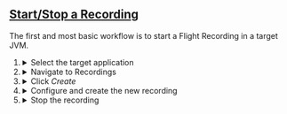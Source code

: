 ## [Start/Stop a Recording](#startstop-a-recording)
The first and most basic workflow is to start a Flight Recording in a target
JVM.

<ol>
  <li>
    <details>
      <summary>Select the target application</summary>
      <a href="{{site.url}}/images/startstop-a-recording-1.png" target="_blank">
        <img src="{{site.url}}/images/startstop-a-recording-1.png">
      </a>
    </details>
  </li>
  <li>
    <details>
      <summary>Navigate to Recordings</summary>
      <a href="{{site.url}}/images/startstop-a-recording-2.png" target="_blank">
        <img src="{{site.url}}/images/startstop-a-recording-2.png">
      </a>
      <p>
        Supply JMX credentials to authenticate to the target, if necessary. If
        the target is not configured with JMX authentication then the
        connection attempt will continue without prompting for credentials.
      </p>
      <p>
        If the target JVM has SSL/TLS enabled on JMX connections then it may be
        necessary to add the target's certificate to Cryostat's trust store. Go
        to <a href="{{site.url}}/getting-started#add-a-trusted-certificate">Add a Trusted Certificate</a>
        and return to this section after completing that guide.
      </p>
    </details>
  </li>
  <li>
    <details>
      <summary>Click <i>Create</i></summary>
      <a href="{{site.url}}/images/startstop-a-recording-3.png" target="_blank">
        <img src="{{site.url}}/images/startstop-a-recording-3.png">
      </a>
    </details>
  </li>
  <li>
    <details>
      <summary>Configure and create the new recording</summary>
      <a href="{{site.url}}/images/startstop-a-recording-4.png" target="_blank">
        <img src="{{site.url}}/images/startstop-a-recording-4.png">
      </a>
      <p>
        Enter a name for the new recording. The form will alert you if the name
        entered has an invalid format. If the name is already in use then the
        creation will fail and you will need to try again.
      </p>
      <p>
        Select an event template or enter a custom event definition. If you are
        unsure which to choose, the <i>Continuous</i> template is useful for
        always-on production monitoring with the <i>continuous</i> recording
        duration setting, and the <i>Profiling</i> template is useful for
        collecting extra information for troubleshooting a specifically
        identified problem with a fixed recording duration.
      </p>
      <p>
        Leave the <i>Advanced Options</i> to their default values for now.
      </p>
      <p>
        When you are satisfied with the recording configuration click
        <i>Create</i>.
      </p>
    </details>
  </li>
  <li>
    <details>
      <summary>Stop the recording</summary>
      <a href="{{site.url}}/images/startstop-a-recording-5.png" target="_blank">
        <img src="{{site.url}}/images/startstop-a-recording-5.png">
      </a>
      <p>
        When you no longer desire for the Flight Recording to be active and
        collecting data in your target application, select the recording from
        the list by clicking the checkbox to the left of the recording name.
        This will enable the <i>Stop</i> button in the toolbar. Click the
        <i>Stop</i> button to end the data collection. 
      </p>
      <p>
        If the recording has a fixed duration then it will automatically stop
        after the target JVM measures that the duration has elapsed. If the
        recording was created with a continuous duration then it will collect
        data until explicitly stopped.
      </p>
      <p>
        After stopping a recording it remains in the <i>Active</i> section of
        the Recordings view. This signifies that the recording data is still
        present in the target JVM, and not within Cryostat's storage. If the
        target JVM crashes, is killed, or the process otherwise restarts, then
        the recording data will be lost. To learn how to persist the Flight
        Recording data, continue on to
        <a href="{{site.url}}/getting-started#archive-a-recording">Archive a Recording</a>.
      </p>
    </details>
  </li>
</ol>
